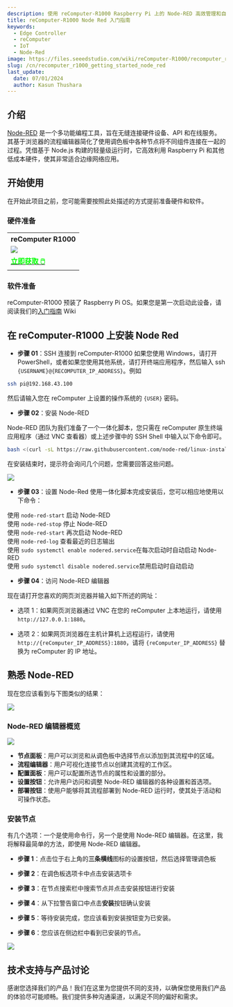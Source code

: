 ```yaml
---
description: 使用 reComputer-R1000 Raspberry Pi 上的 Node-RED 高效管理和自动化您的 IIoT 解决方案。无缝集成来自各种工业协议的数据，实时可视化，并通过这个强大、用户友好的平台提升运营效率。
title: reComputer-R1000 Node Red 入门指南
keywords:
  - Edge Controller
  - reComputer
  - IoT
  - Node-Red
image: https://files.seeedstudio.com/wiki/reComputer-R1000/recomputer_r_images/01.png
slug: /cn/recomputer_r1000_getting_started_node_red
last_update:
  date: 07/01/2024
  author: Kasun Thushara
---
```

## 介绍

[Node-RED](https://nodered.org/) 是一个多功能编程工具，旨在无缝连接硬件设备、API 和在线服务。其基于浏览器的流程编辑器简化了使用调色板中各种节点将不同组件连接在一起的过程。凭借基于 Node.js 构建的轻量级运行时，它高效利用 Raspberry Pi 和其他低成本硬件，使其非常适合边缘网络应用。

## 开始使用

在开始此项目之前，您可能需要按照此处描述的方式提前准备硬件和软件。

### 硬件准备

<div class="table-center">
 <table class="table-nobg">
    <tr class="table-trnobg">
      <th class="table-trnobg">reComputer R1000</th>
  </tr>
    <tr class="table-trnobg"></tr>
  <tr class="table-trnobg">
   <td class="table-trnobg"><div style={{textAlign:'center'}}><img src="https://files.seeedstudio.com/wiki/reComputer-R1000/recomputer_r_images/01.png" style={{width:300, height:'auto'}}/></div></td>
  </tr>
    <tr class="table-trnobg"></tr>
  <tr class="table-trnobg">
   <td class="table-trnobg"><div class="get_one_now_container" style={{textAlign: 'center'}}><a class="get_one_now_item" href="https://www.seeedstudio.com/reComputer-R1025-10-p-5895.html" target="_blank">
        <strong><span><font color={'FFFFFF'} size={"4"}> 立即获取 🖱️</font></span></strong>
      </a></div></td>
    </tr>
  </table>
</div>

### 软件准备

reComputer-R1000 预装了 Raspberry Pi OS。如果您是第一次启动此设备，请阅读我们的[入门指南](https://wiki.seeedstudio.com/recomputer_r/) Wiki

## 在 reComputer-R1000 上安装 Node Red

- **步骤 01**：SSH 连接到 reComputer-R1000
如果您使用 Windows，请打开 PowerShell，或者如果您使用其他系统，请打开终端应用程序，然后输入 ssh `{USERNAME}@{RECOMPUTER_IP_ADDRESS}`。例如

```sh
ssh pi@192.168.43.100
```

然后请输入您在 reComputer 上设置的操作系统的 `{USER}` 密码。

- **步骤 02**：安装 Node-RED

Node-RED 团队为我们准备了一个一体化脚本，您只需在 reComputer 原生终端应用程序（通过 VNC 查看器）或上述步骤中的 SSH Shell 中输入以下命令即可。

```sh
bash <(curl -sL https://raw.githubusercontent.com/node-red/linux-installers/master/deb/update-nodejs-and-nodered)
```

在安装结束时，提示符会询问几个问题，您需要回答这些问题。

<div style={{textAlign:'center'}}><img src="https://files.seeedstudio.com/wiki/reComputer-R1000/nodered/nodered.PNG" style={{width:600, height:'auto'}}/></div>

- **步骤 03**：设置 Node-Red
使用一体化脚本完成安装后，您可以相应地使用以下命令：

使用 `node-red-start`                   启动 Node-RED<br />
使用 `node-red-stop`                    停止 Node-RED <br />
使用 `node-red-start`                   再次启动 Node-RED <br />
使用 `node-red-log`                     查看最近的日志输出 <br />
使用 `sudo systemctl enable nodered.service`在每次启动时自动启动 Node-RED <br />
使用 `sudo systemctl disable nodered.service`禁用启动时自动启动 <br />

- **步骤 04**：访问 Node-RED 编辑器

现在请打开您喜欢的网页浏览器并输入如下所述的网址：

- 选项 1：如果网页浏览器通过 VNC 在您的 reComputer 上本地运行，请使用 `http://127.0.0.1:1880`。

- 选项 2：如果网页浏览器在主机计算机上远程运行，请使用 `http://{reComputer_IP_ADDRESS}:1880`，请将 `{reComputer_IP_ADDRESS}` 替换为 reComputer 的 IP 地址。

## 熟悉 Node-RED

现在您应该看到与下图类似的结果：

<div style={{textAlign:'center'}}><img src="https://files.seeedstudio.com/wiki/reComputer-R1000/nodered/noderedinterface.PNG" style={{width:600, height:'auto'}}/></div>

### Node-RED 编辑器概览

<div style={{textAlign:'center'}}><img src="https://files.seeedstudio.com/wiki/reComputer-R1000/nodered/node-editor.png" style={{width:600, height:'auto'}}/></div>

- **节点面板**：用户可以浏览和从调色板中选择节点以添加到其流程中的区域。
- **流程编辑器**：用户可视化连接节点以创建其流程的工作区。
- **配置面板**：用户可以配置所选节点的属性和设置的部分。
- **设置按钮**：允许用户访问和调整 Node-RED 编辑器的各种设置和首选项。
- **部署按钮**：使用户能够将其流程部署到 Node-RED 运行时，使其处于活动和可操作状态。

### 安装节点

有几个选项：一个是使用命令行，另一个是使用 Node-RED 编辑器。在这里，我将解释最简单的方法，即使用 Node-RED 编辑器。

- **步骤 1**：点击位于右上角的**三条横线**图标的设置按钮，然后选择管理调色板

- **步骤 2**：在调色板选项卡中点击安装选项卡

- **步骤 3**：在节点搜索栏中搜索节点并点击安装按钮进行安装

- **步骤 4**：从下拉警告窗口中点击**安装**按钮确认安装

- **步骤 5**：等待安装完成，您应该看到安装按钮变为已安装。

- **步骤 6**：您应该在侧边栏中看到已安装的节点。

<div style={{textAlign:'center'}}><img src="https://files.seeedstudio.com/wiki/reComputer-R1000/nodered/nodered-edgebox1.gif" style={{width:800, height:'auto'}}/></div>

## 技术支持与产品讨论

感谢您选择我们的产品！我们在这里为您提供不同的支持，以确保您使用我们产品的体验尽可能顺畅。我们提供多种沟通渠道，以满足不同的偏好和需求。

<div class="button_tech_support_container">
<a href="https://forum.seeedstudio.com/" class="button_forum"></a>
<a href="https://www.seeedstudio.com/contacts" class="button_email"></a>
</div>

<div class="button_tech_support_container">
<a href="https://discord.gg/eWkprNDMU7" class="button_discord"></a>
<a href="https://github.com/Seeed-Studio/wiki-documents/discussions/69" class="button_discussion"></a>
</div>
